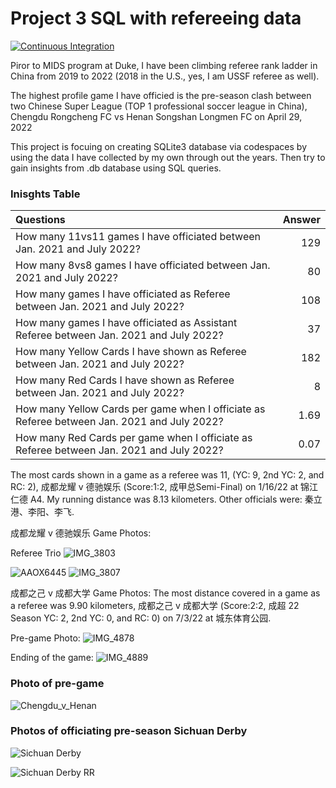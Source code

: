 # Project 3 SQL with refereeing data

[![Continuous Integration](https://github.com/nogibjj/SQL_DY/actions/workflows/main.yml/badge.svg)](https://github.com/nogibjj/SQL_DY/actions/workflows/main.yml)


Piror to MIDS program at Duke, I have been climbing referee rank ladder in China from 2019 to 2022 (2018 in the U.S., yes, I am USSF referee as well).

The highest profile game I have officied is the pre-season clash between two Chinese Super League (TOP 1 professional soccer league in China), Chengdu Rongcheng FC vs Henan Songshan Longmen FC on April 29, 2022

This project is focuing on creating SQLite3 database via codespaces by using the data I have collected by my own through out the years. Then try to gain insights from .db database using SQL queries.


### Inisghts Table

| Questions      | Answer |
|:---        |        ---:|
| How many 11vs11 games I have officiated between Jan. 2021 and July 2022?      | 129       |
| How many 8vs8 games I have officiated between Jan. 2021 and July 2022?   | 80        |
| How many games I have officiated as Referee between Jan. 2021 and July 2022?   |108        |
| How many games I have officiated as Assistant Referee between Jan. 2021 and July 2022?   | 37        |
| How many Yellow Cards I have shown as Referee between Jan. 2021 and July 2022?   | 182        |
| How many Red Cards I have shown as Referee between Jan. 2021 and July 2022?   | 8        |
| How many Yellow Cards per game when I officiate as Referee between Jan. 2021 and July 2022?   | 1.69        |
| How many Red Cards per game when I officiate as Referee between Jan. 2021 and July 2022?   | 0.07        |

The most cards shown in a game as a referee was 11, (YC: 9, 2nd YC: 2, and RC: 2), 成都龙耀 v 德驰娱乐 (Score:1:2, 成甲总Semi-Final) on 1/16/22 at 锦江仁德 A4. My running distance was 8.13 kilometers. Other officials were: 秦立港、李阳、李飞.

成都龙耀 v 德驰娱乐 Game Photos:

Referee Trio
![IMG_3803](https://user-images.githubusercontent.com/81750079/200149471-40380f5a-563e-4b82-860b-f08afe8974bf.JPG)

![AAOX6445](https://user-images.githubusercontent.com/81750079/200149390-62858c82-608c-4c5a-9a76-bda09c07010b.JPG)
![IMG_3807](https://user-images.githubusercontent.com/81750079/200149482-1eabfc0d-3c7e-4513-8b6a-dfd32f6dd0e3.JPG)


成都之己 v 成都大学 Game Photos:
The most distance covered in a game as a referee was 9.90 kilometers, 成都之己 v 成都大学 (Score:2:2, 成超 22 Season YC: 2, 2nd YC: 0, and RC: 0) on 7/3/22 at 城东体育公园.

Pre-game Photo:
![IMG_4878](https://user-images.githubusercontent.com/81750079/200149441-5fa36e85-c51c-45cf-9eb4-660243599ce5.JPG)

Ending of the game:
![IMG_4889](https://user-images.githubusercontent.com/81750079/200149424-79496ab9-6e3e-4ac4-a547-83ee09d03b81.PNG)



### Photo of pre-game

![Chengdu_v_Henan](https://user-images.githubusercontent.com/81750079/200147381-44ef69ce-5cee-49f9-b163-aab569a6556d.JPG)


### Photos of officiating pre-season Sichuan Derby
![Sichuan Derby](https://user-images.githubusercontent.com/81750079/200147121-3ab4f19f-9b64-4f64-bf44-fb1b056a5533.JPG)


![Sichuan Derby RR](https://user-images.githubusercontent.com/81750079/200147137-6aeaa175-d555-4d5b-b851-d1f876cb6063.JPG)
